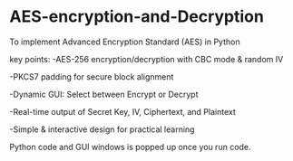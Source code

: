 # AES-encryption-and-Decryption
To implement Advanced Encryption Standard (AES) in Python

key points:
-AES-256 encryption/decryption with CBC mode & random IV

-PKCS7 padding for secure block alignment

-Dynamic GUI: Select between Encrypt or Decrypt

-Real-time output of Secret Key, IV, Ciphertext, and Plaintext

-Simple & interactive design for practical learning

Python code and GUI windows is popped up once you run code.
